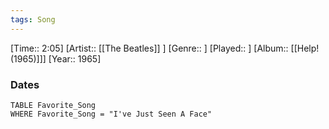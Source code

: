 ```yaml
---
tags: Song  
---
```

[Time:: 2:05]
[Artist:: [[The Beatles]] ]
[Genre:: ]
[Played:: ]
[Album:: [[Help! (1965)]]]
[Year:: 1965]
### Dates
````dataview
TABLE Favorite_Song
WHERE Favorite_Song = "I've Just Seen A Face"
````